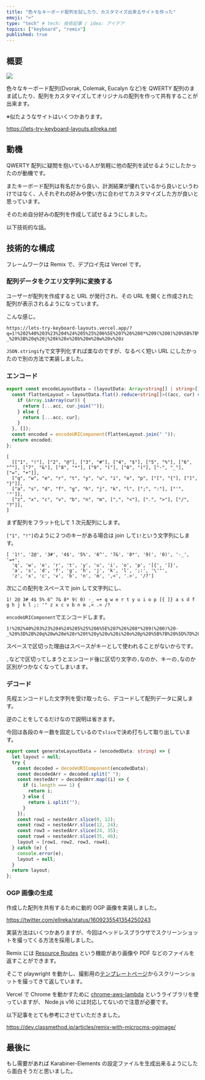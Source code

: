 ```yaml
---
title: "色々なキーボード配列を試したり、カスタマイズ出来るサイトを作った"
emoji: "⌨"
type: "tech" # tech: 技術記事 / idea: アイデア
topics: ["keyboard", "remix"]
published: true
---
```


## 概要

![](https://gyazo.com/9db742dc7682848ef22a998a7a9af5b5.png)

色々なキーボード配列(Dvorak, Colemak, Eucalyn など)を QWERTY 配列のまま試したり、配列をカスタマイズしてオリジナルの配列を作って共有することが出来ます。

※似たようなサイトはいくつかあります。

https://lets-try-keyboard-layouts.ellreka.net

## 動機

QWERTY 配列に疑問を抱いている人が気軽に他の配列を試せるようにしたかったのが動機です。

またキーボード配列は有名だから良い、計測結果が優れているから良いというわけではなく、人それぞれの好みや使い方に合わせてカスタマイズした方が良いと思っています。

そのため自分好みの配列を作成して試せるようにしました。

以下技術的な話。

## 技術的な構成

フレームワークは Remix で、デプロイ先は Vercel です。

### 配列データをクエリ文字列に変換する

ユーザーが配列を作成すると URL が発行され、その URL を開くと作成された配列が表示されるようになっています。

こんな感じ。

```
https://lets-try-keyboard-layouts.vercel.app/?q=1!%202%40%203%23%204%24%205%25%206%5E%207%26%208*%209(%200)%20%5B%7B%20%5D%7D%20'%22%20%2C%3C%20.%3E%20p%20y%20f%20g%20c%20r%20l%20%2F%3F%20%3D%2B%20a%20o%20e%20u%20i%20d%20h%20t%20n%20s%20-_%20%3B%20q%20j%20k%20x%20b%20m%20w%20v%20z
```

`JSON.stringify`で文字列化すれば楽なのですが、なるべく短い URL にしたかったので別の方法で実装しました。

### エンコード

```ts
export const encodeLayoutData = (layoutData: Array<string[] | string>[]) => {
  const flattenLayout = layoutData.flat().reduce<string[]>((acc, cur) => {
    if (Array.isArray(cur)) {
      return [...acc, cur.join("")];
    } else {
      return [...acc, cur];
    }
  }, []);
  const encoded = encodeURIComponent(flattenLayout.join(" "));
  return encoded;
};
```

```js:配列データ
[
  [["1", "!"], ["2", "@"], ["3", "#"], ["4", "$"], ["5", "%"], ["6", "^"], ["7", "&"], ["8", "*"], ["9", "("], ["0", ")"], ["-", "_"], ["=", "+"]],
  ["q", "w", "e", "r", "t", "y", "u", "i", "o", "p", ["[", "{"], ["]", "}"]],
  ["a", "s", "d", "f", "g", "h", "j", "k", "l", [";", ":"], ["'", '"']],
  ["z", "x", "c", "v", "b", "n", "m", [",", "<"], [".", ">"], ["/", "?"]],
]
```

まず配列をフラット化して 1 次元配列にします。

`["1", "!"]`のように２つのキーがある場合は join して`1!`という文字列にします。

<!-- prettier-ignore-start -->
```js:フラット化した配列データ
[ '1!', '2@', '3#', '4$', '5%', '6^', '7&', '8*', '9(', '0)', '-_', '=+',
  'q', 'w', 'e', 'r', 't', 'y', 'u', 'i', 'o', 'p', '[{', ']}',
  'a', 's', 'd', 'f', 'g', 'h', 'j', 'k', 'l', ';:', '\'"',
  'z', 'x', 'c', 'v', 'b', 'n', 'm', ',<', '.>', '/?']
```
<!-- prettier-ignore-end -->

次にこの配列をスペースで join して文字列にし、

```txt:スペースで区切られた文字列
1! 2@ 3# 4$ 5% 6^ 7& 8* 9( 0) -_ =+ q w e r t y u i o p [{ ]} a s d f g h j k l ;: '" z x c v b n m ,< .> /?
```

`encodeURIComponent`でエンコードします。

```txt:エンコード後
1!%202%40%203%23%204%24%205%25%206%5E%207%26%208*%209(%200)%20-_%20%3D%2B%20q%20w%20e%20r%20t%20y%20u%20i%20o%20p%20%5B%7B%20%5D%7D%20a%20s%20d%20f%20g%20h%20j%20k%20l%20%3B%3A%20'%22%20z%20x%20c%20v%20b%20n%20m%20%2C%3C%20.%3E%20%2F%3F
```

スペースで区切った理由はスペースがキーとして使われることがないからです。

`,`などで区切ってしまうとエンコード後に区切り文字の`,`なのか、キーの`,`なのか区別がつかなくなってしまいます。

### デコード

先程エンコードした文字列を受け取ったら、デコードして配列データに戻します。

逆のことをしてるだけなので説明は省きます。

今回は各段のキー数を固定しているので`slice`で決め打ちして取り出しています。

```ts
export const generateLayoutData = (encodedData: string) => {
  let layout = null;
  try {
    const decoded = decodeURIComponent(encodedData);
    const decodedArr = decoded.split(" ");
    const nestedArr = decodedArr.map((i) => {
      if (i.length === 1) {
        return i;
      } else {
        return i.split("");
      }
    });
    const row1 = nestedArr.slice(0, 12);
    const row2 = nestedArr.slice(12, 24);
    const row3 = nestedArr.slice(24, 35);
    const row4 = nestedArr.slice(35, 46);
    layout = [row1, row2, row3, row4];
  } catch (e) {
    console.error(e);
    layout = null;
  }
  return layout;
};
```

### OGP 画像の生成

作成した配列を共有するために動的 OGP 画像を実装しました。

https://twitter.com/ellreka/status/1609235541354250243

実装方法はいくつかありますが、今回はヘッドレスブラウザでスクリーンショットを撮ってくる方法を採用しました。

Remix には [Resource Routes](https://remix.run/docs/en/v1/guides/resource-routes) という機能があり画像や PDF などのファイルを返すことができます。

そこで playwright を動かし、撮影用の[テンプレートページ](https://github.com/ellreka/lets-try-keyboard-layouts/blob/main/app/routes/ogimages/template.tsx)からスクリーンショットを撮ってきて返しています。

Vercel で Chrome を動かすために [chrome-aws-lambda](https://github.com/alixaxel/chrome-aws-lambda) というライブラリを使っていますが、 Node.js v16 には対応してないので注意が必要です。

以下記事をとても参考にさせていただきました。

https://dev.classmethod.jp/articles/remix-with-microcms-ogimage/

## 最後に

もし需要があれば Karabiner-Elements の設定ファイルを生成出来るようにしたら面白そうだと思いました。
